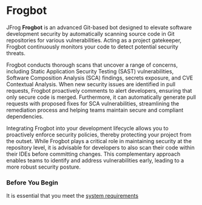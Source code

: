 # Frogbot

JFrog **Frogbot** is an advanced Git-based bot designed to elevate software development security by automatically scanning source code in Git repositories for various vulnerabilities. Acting as a project gatekeeper, Frogbot continuously monitors your code to detect potential security threats.

Frogbot conducts thorough scans that uncover a range of concerns, including Static Application Security Testing (SAST) vulnerabilities, Software Composition Analysis (SCA) findings, secrets exposure, and CVE Contextual Analysis. When new security issues are identified in pull requests, Frogbot proactively comments to alert developers, ensuring that only secure code is merged. Furthermore, it can automatically generate pull requests with proposed fixes for SCA vulnerabilities, streamlining the remediation process and helping teams maintain secure and compliant dependencies.

Integrating Frogbot into your development lifecycle allows you to proactively enforce security policies, thereby protecting your project from the outset. While Frogbot plays a critical role in maintaining security at the repository level, it is advisable for developers to also scan their code within their IDEs before committing changes. This complementary approach enables teams to identify and address vulnerabilities early, leading to a more robust security posture.

### Before You Begin

It is essential that you meet the [system requirements](../)
